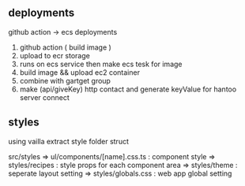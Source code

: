 ## deployments

github action -> ecs deployments

1. github action ( build image )
2. upload to ecr storage
3. runs on ecs service then make ecs tesk for image
4. build image && upload ec2 container
5. combine with gartget group
6. make (api/giveKey) http contact and generate keyValue for hantoo server connect

## styles

using vailla extract style folder struct

src/styles
=> ul/components/[name].css.ts : component style
=> styles/recipes : style props for each component area
=> styles/theme : seperate layout setting
=> styles/globals.css : web app global setting
